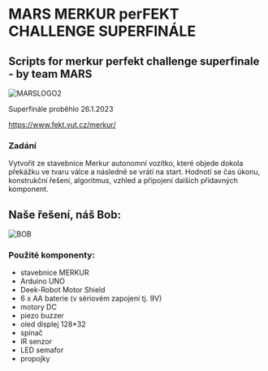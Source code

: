 # MARS MERKUR perFEKT CHALLENGE SUPERFINÁLE

## Scripts for merkur perfekt challenge superfinale - by team MARS

![MARSLOGO2](https://user-images.githubusercontent.com/101503581/214957002-a75f8f91-1d16-4b58-8018-33c0e8f26aec.png)

Superfinále proběhlo 26.1.2023

https://www.fekt.vut.cz/merkur/

### Zadání
Vytvořit ze stavebnice Merkur autonomní vozítko, které objede dokola překážku ve tvaru válce a následně  se vrátí na start.
Hodnotí se čas úkonu, konstrukční řešení, algoritmus, vzhled a připojení dalších přídavných komponent.
  
## Naše řešení, náš Bob:
![BOB](https://user-images.githubusercontent.com/101503581/214951105-bcd85740-ce73-494b-b07c-6685154a1e0a.jpeg)

### Použité komponenty:
  - stavebnice MERKUR
  - Arduino UNO
  - Deek-Robot Motor Shield
  - 6 x AA baterie (v sériovém zapojení tj. 9V)
  - motory DC
  - piezo buzzer
  - oled displej 128*32
  - spínač
  - IR senzor
  - LED semafor
  - propojky
